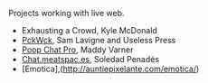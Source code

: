 Projects working with live web.

* Exhausting a Crowd, Kyle McDonald  
* [PckWck](http://www.pckwck.com/), Sam Lavigne and Useless Press  
* [Poop Chat Pro](http://poopchat-pro.herokuapp.com/), Maddy Varner
* [Chat.meatspac.es](https://chat.meatspac.es/),  Soledad Penadés
* [Emotica],(http://auntiepixelante.com/emotica/)
